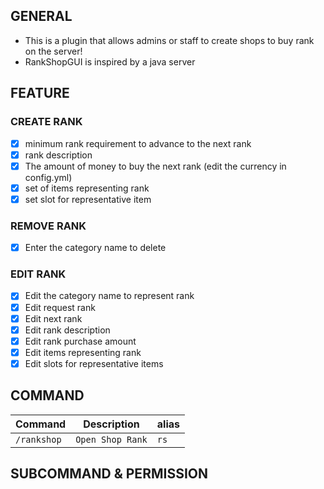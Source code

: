 ## GENERAL
- This is a plugin that allows admins or staff to create shops to buy rank on the server!
- RankShopGUI is inspired by a java server

## FEATURE
<h3>CREATE RANK</h3>

- [x] minimum rank requirement to advance to the next rank
- [x] rank description
- [x] The amount of money to buy the next rank (edit the currency in config.yml)
- [x] set of items representing rank
- [x] set slot for representative item

<h3>REMOVE RANK</h3>

- [x] Enter the category name to delete

<h3>EDIT RANK</h3>

- [x] Edit the category name to represent rank
- [x] Edit request rank
- [x] Edit next rank
- [x] Edit rank description
- [x] Edit rank purchase amount
- [x] Edit items representing rank
- [x] Edit slots for representative items

## COMMAND
| **Command** | **Description** | **alias** |
| --- | --- | --- |
| `/rankshop` | `Open Shop Rank` | `rs` |

## SUBCOMMAND & PERMISSION

